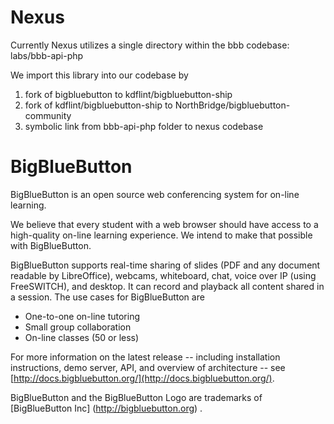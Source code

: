 Nexus
=====
Currently Nexus utilizes a single directory within the bbb codebase: labs/bbb-api-php

We import this library into our codebase by 

1. fork of bigbluebutton to kdflint/bigbluebutton-ship
2. fork of kdflint/bigbluebutton-ship to NorthBridge/bigbluebutton-community
3. symbolic link from bbb-api-php folder to nexus codebase

BigBlueButton
=============
BigBlueButton is an open source web conferencing system for on-line learning.  

We believe that every student with a web browser should have access to a high-quality on-line learning experience.  We intend to make that possible with BigBlueButton. 

BigBlueButton supports real-time sharing of slides (PDF and any document readable by LibreOffice), webcams, whiteboard, chat, voice over IP (using FreeSWITCH), and desktop.  It can record and playback all content shared in a session.  The use cases for BigBlueButton are

  * One-to-one on-line tutoring
  * Small group collaboration 
  * On-line classes (50 or less)

For more information on the latest release -- including installation instructions, demo server, API, and overview of architecture -- see [http://docs.bigbluebutton.org/](http://docs.bigbluebutton.org/).

BigBlueButton and the BigBlueButton Logo are trademarks of [BigBlueButton Inc] (http://bigbluebutton.org) .
